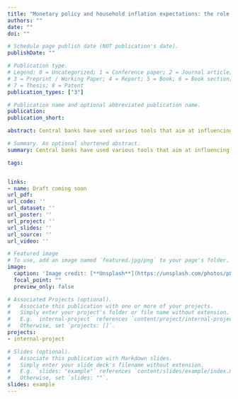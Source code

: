 ```yaml
---
title: "Monetary policy and household inflation expectations: the role of different types of policy announcements"
authors: ""
date: ""
doi: ""

# Schedule page publish date (NOT publication's date).
publishDate: ""

# Publication type.
# Legend: 0 = Uncategorized; 1 = Conference paper; 2 = Journal article;
# 3 = Preprint / Working Paper; 4 = Report; 5 = Book; 6 = Book section;
# 7 = Thesis; 8 = Patent
publication_types: ["3"]

# Publication name and optional abbreviated publication name.
publication: 
publication_short: 

abstract: Central banks have used various tools that aim at influencing expectations of economic agents. In this paper I distinguish between different types of monetary policy announcements and assess their impact on household inflation expectations. The analysis is based on micro data from a survey of German households and exploits within month variation of interview dates to estimate the effect of monetary policy surprises on household expectations. I find that contractionary policy rate surprises lead to a quick and significant reduction in household inflation expectations while forward guidance and quantitative easing surprises have only small or delayed effects. My results suggest that overall there is considerable inattention of households to monetary policy but with important differences across types of announcements. 

# Summary. An optional shortened abstract.
summary: Central banks have used various tools that aim at influencing expectations of economic agents. In this paper I distinguish between different types of monetary policy announcements and assess their impact on household inflation expectations. The analysis is based on micro data from a survey of German households and exploits within month variation of interview dates to estimate the effect of monetary policy surprises on household expectations. I find that contractionary policy rate surprises lead to a quick and significant reduction in household inflation expectations while forward guidance and quantitative easing surprises have only small or delayed effects. My results suggest that overall there is considerable inattention of households to monetary policy but with important differences across types of announcements. 

tags: 


links: 
- name: Draft coming soon
url_pdf: 
url_code: ''
url_dataset: ''
url_poster: ''
url_project: ''
url_slides: ''
url_source: ''
url_video: ''

# Featured image
# To use, add an image named `featured.jpg/png` to your page's folder. 
image:
  caption: 'Image credit: [**Unsplash**](https://unsplash.com/photos/pLCdAaMFLTE)'
  focal_point: ""
  preview_only: false

# Associated Projects (optional).
#   Associate this publication with one or more of your projects.
#   Simply enter your project's folder or file name without extension.
#   E.g. `internal-project` references `content/project/internal-project/index.md`.
#   Otherwise, set `projects: []`.
projects:
- internal-project

# Slides (optional).
#   Associate this publication with Markdown slides.
#   Simply enter your slide deck's filename without extension.
#   E.g. `slides: "example"` references `content/slides/example/index.md`.
#   Otherwise, set `slides: ""`.
slides: example
---
```

